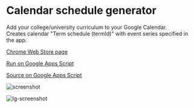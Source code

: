 # Calendar schedule generator

Add your college/university curriculum to your Google Calendar.  
Creates calendar "Term schedule (termId)" with event series specified in the app.

[Chrome Web Store page](https://chrome.google.com/webstore/detail/calendar-schedule-generat/mmmeeobaanfnahccdooglolpdocielgc)

[Run on Google Apps Script](https://script.google.com/macros/s/AKfycbzmKVB6vhhcV7_O-fBMVG33kPSSm8DyQIJlDEkjHscEQtxgGBfx/exec)

[Source on Google Apps Script](https://script.google.com/d/1wPdeLnjb-qLnfzM_hxWhblZwvnWDjAh2eVS_4qZArKNuhe8DuzMqL7CV/edit?usp=sharing)

![screenshot](https://lh3.googleusercontent.com/xgR4g7QQgV1kDnnH-VEuTm84iSnqBLaewF2uemNd6SBosdve7WKoKVG7Kpa1U9b-laegNhQ2lg=w640-h400-e365)

![lg-screenshot](https://lh3.googleusercontent.com/OZ_tqKHzoo0OGIAemHtzaeXkeFgDpKiAqzUt9eY4VEezUgjBpxTZwosHIyx0FgLb2wO4n5qe1A=w640-h400-e365)
